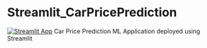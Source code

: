 # Streamlit_CarPricePrediction
[![Streamlit App](https://static.streamlit.io/badges/streamlit_badge_black_white.svg)](https://share.streamlit.io/yourGitHubName/yourRepo/yourApp/)
Car Price Prediction ML Application deployed using Streamlit
